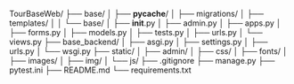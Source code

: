 TourBaseWeb/
├── base/
│   ├── __pycache__/
│   ├── migrations/
│   ├── templates/
│   │   └── base/
│   ├── __init__.py
│   ├── admin.py
│   ├── apps.py
│   ├── forms.py
│   ├── models.py
│   ├── tests.py
│   ├── urls.py
│   └── views.py
├── base_backend/
│   ├── asgi.py
│   ├── settings.py
│   ├── urls.py
│   └── wsgi.py
├── static/
│   ├── admin/
│   ├── css/
│   ├── fonts/
│   ├── images/
│   ├── img/
│   └── js/
├── .gitignore
├── manage.py
├── pytest.ini
├── README.md
└── requirements.txt
